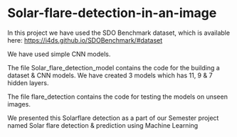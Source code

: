 # Solar-flare-detection-in-an-image

In this project we have used the SDO Benchmark dataset, which is available here: https://i4ds.github.io/SDOBenchmark/#dataset

We have used simple CNN models.

The file Solar_flare_detection_model contains the code for the building a dataset & CNN models. We have created 3 models which has 11, 9 & 7 hidden layers.

The file flare_detection contains the code for testing the models on unseen images.

We presented this Solarflare detection as a part of our Semester project named Solar flare detection & prediction using Machine Learning
